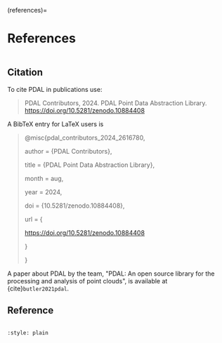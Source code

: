 (references)=

# References

```{index} Citation
```

## Citation

To cite PDAL in publications use:

> PDAL Contributors, 2024. PDAL Point Data Abstraction Library.  <https://doi.org/10.5281/zenodo.10884408>

A BibTeX entry for LaTeX users is

> @misc{pdal_contributors_2024_2616780,
>
> author       = {PDAL Contributors},
>
> title        = {PDAL Point Data Abstraction Library},
>
> month        = aug,
>
> year         = 2024,
>
> doi          = {10.5281/zenodo.10884408},
>
> url          = {
>
> <https://doi.org/10.5281/zenodo.10884408>
>
> }
>
> }

A paper about PDAL by the team, "PDAL: An open source library for the
processing and analysis of point clouds", is available at {cite}`butler2021pdal`.

## Reference

```{index} References
```

```{bibliography}
:style: plain
```
